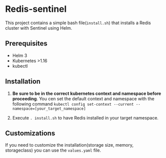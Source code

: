 # Redis-sentinel 

This project contains a simple bash file(`install.sh`) that installs a Redis cluster with Sentinel using Helm.

## Prerequisites

- Helm 3
- Kubernetes >1.16
- kubectl


## Installation

1. **Be sure to be in the correct kubernetes context and namespace before proceeding**. You cen set the default context
 and namespace with the following command `kubectl config set-context --current --namespace=[your_target_namespace]`

2. Execute `. install.sh` to have Redis installed in your target namespace.

## Customizations

If you need to customize the installation(storage size, memory, storageclass) you can use the `values.yaml` file.